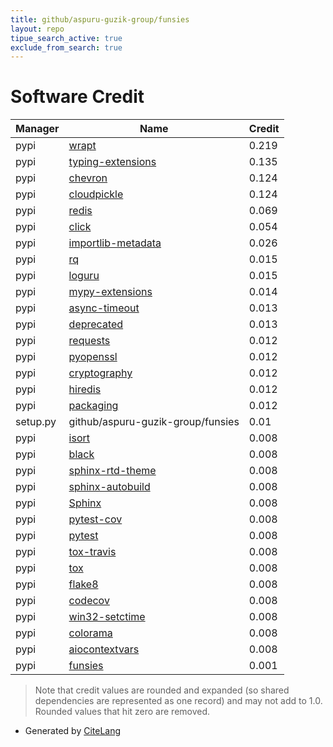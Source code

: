 ```yaml
---
title: github/aspuru-guzik-group/funsies
layout: repo
tipue_search_active: true
exclude_from_search: true
---
```

# Software Credit

|Manager|Name|Credit|
|-------|----|------|
|pypi|[wrapt](https://github.com/GrahamDumpleton/wrapt)|0.219|
|pypi|[typing-extensions](https://typing.readthedocs.io/)|0.135|
|pypi|[chevron](https://github.com/noahmorrison/chevron)|0.124|
|pypi|[cloudpickle](https://github.com/cloudpipe/cloudpickle)|0.124|
|pypi|[redis](https://github.com/redis/redis-py)|0.069|
|pypi|[click](https://pypi.org/project/click)|0.054|
|pypi|[importlib-metadata](https://github.com/python/importlib_metadata)|0.026|
|pypi|[rq](https://github.com/nvie/rq/)|0.015|
|pypi|[loguru](https://github.com/Delgan/loguru)|0.015|
|pypi|[mypy-extensions](https://pypi.org/project/mypy-extensions)|0.014|
|pypi|[async-timeout](https://github.com/aio-libs/async-timeout)|0.013|
|pypi|[deprecated](https://github.com/tantale/deprecated)|0.013|
|pypi|[requests](https://pypi.org/project/requests)|0.012|
|pypi|[pyopenssl](https://pypi.org/project/pyopenssl)|0.012|
|pypi|[cryptography](https://pypi.org/project/cryptography)|0.012|
|pypi|[hiredis](https://pypi.org/project/hiredis)|0.012|
|pypi|[packaging](https://pypi.org/project/packaging)|0.012|
|setup.py|github/aspuru-guzik-group/funsies|0.01|
|pypi|[isort](https://pypi.org/project/isort)|0.008|
|pypi|[black](https://pypi.org/project/black)|0.008|
|pypi|[sphinx-rtd-theme](https://pypi.org/project/sphinx-rtd-theme)|0.008|
|pypi|[sphinx-autobuild](https://pypi.org/project/sphinx-autobuild)|0.008|
|pypi|[Sphinx](https://pypi.org/project/Sphinx)|0.008|
|pypi|[pytest-cov](https://pypi.org/project/pytest-cov)|0.008|
|pypi|[pytest](https://pypi.org/project/pytest)|0.008|
|pypi|[tox-travis](https://pypi.org/project/tox-travis)|0.008|
|pypi|[tox](https://pypi.org/project/tox)|0.008|
|pypi|[flake8](https://pypi.org/project/flake8)|0.008|
|pypi|[codecov](https://pypi.org/project/codecov)|0.008|
|pypi|[win32-setctime](https://pypi.org/project/win32-setctime)|0.008|
|pypi|[colorama](https://pypi.org/project/colorama)|0.008|
|pypi|[aiocontextvars](https://pypi.org/project/aiocontextvars)|0.008|
|pypi|[funsies](https://github.com/aspuru-guzik-group/funsies)|0.001|


> Note that credit values are rounded and expanded (so shared dependencies are represented as one record) and may not add to 1.0. Rounded values that hit zero are removed.


- Generated by [CiteLang](https://github.com/vsoch/citelang)
